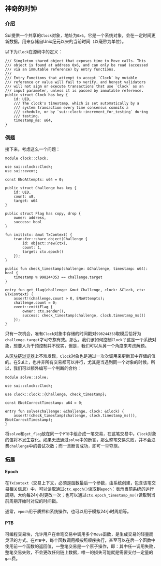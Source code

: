## 神奇的时钟

### 介绍

Sui提供一个共享的`Clock`对象，地址为`0x6`。它是一个系统对象，会在一定时间更新数据，用来存储自Unix纪元以来的当前时间（以毫秒为单位）。

以下为`Clock`在源码中的定义：

```move
/// Singleton shared object that exposes time to Move calls. This
/// object is found at address 0x6, and can only be read (accessed
/// via an immutable reference) by entry functions.
///
/// Entry Functions that attempt to accept `Clock` by mutable
/// reference or value will fail to verify, and honest validators
/// will not sign or execute transactions that use `Clock` as an
/// input parameter, unless it is passed by immutable reference.
public struct Clock has key {
    id: UID,
    /// The clock's timestamp, which is set automatically by a
    /// system transaction every time consensus commits a
    /// schedule, or by `sui::clock::increment_for_testing` during
    /// testing.
    timestamp_ms: u64,
}
```

### 例题

接下来，考虑这么一个问题：

```move
module clock::clock;

use sui::clock::Clock;
use sui::event;

const ENoAttempts: u64 = 0;

public struct Challenge has key {
    id: UID,
    count: u8,
    target: u64
}

public struct Flag has copy, drop {
    owner: address,
    success: bool
}

fun init(ctx: &mut TxContext) {
    transfer::share_object(Challenge {
        id: object::new(ctx),
        count: 1,
        target: ctx.epoch()
    });
}

public fun check_timestamp(challenge: &Challenge, timestamp: u64): bool {
    timestamp % 998244353 == challenge.target
}

entry fun get_flag(challenge: &mut Challenge, clock: &Clock, ctx: &TxContext) {
    assert!(challenge.count > 0, ENoAttempts);
    challenge.count = 0;
    event::emit(Flag {
        owner: ctx.sender(),
        success: check_timestamp(challenge, clock.timestamp_ms())
    });
}
```

只有一次机会，唯有`Clock`对象中存储的时间戳对`998244353`取模后恰好为`challenge.target`才可夺旗有效。那么，我们该如何控制`Clock`？这是一个系统对象，想要人为干预控制并不现实，但是，我们可以从另一个角度来考虑解题。

从[区块链浏览器](https://suivision.xyz/object/0x0000000000000000000000000000000000000000000000000000000000000006)上不难发现，`Clock`对象也是通过一次次调用来更新其中存储的值的。在Sui上，也并非所有交易都可以并行，尤其是当遇到同一个对象的时候。所以，我们可以额外编写一个判断的合约：

```move
module solve::solve;

use sui::clock::Clock;

use clock::clock::{Challenge, check_timestamp};

const ENotCorrectTimestamp: u64 = 0;

entry fun solve(challenge: &Challenge, clock: &Clock) {
    assert!(check_timestamp(challenge, clock.timestamp_ms()), ENotCorrectTimestamp);
}
```

将`solve`和`get_flag`放在同一个`PTB`中组合成一笔交易，在这笔交易中，`Clock`对象的值将不发生变化。如果无法通过`solve`中的断言，那么整笔交易失败，并不会浪费`challenge`中的尝试次数；而一旦断言成功，即可一举夺旗。

### 拓展

#### Epoch

在`TxContext`（交易上下文，必须是函数最后一个参数，由系统创建，包含该笔交易相关信息）中，可以读取通过`ctx.epoch()`读取到`epoch`：表示当前系统的运行周期，大约每24小时更改一次；也可以通过`ctx.epoch_timestamp_ms()`读取到当前周期开始时对应的时间戳。

通常，`epoch`用于质押和系统操作，也可以用于模拟24小时周期等。

#### PTB

可编程交易块，允许用户在单笔交易中调用多个`Move`函数，是生成交易的轻量而灵活的方式。在`PTB`中，每个函数调用都按照顺序执行，甚至可以在后一个函数中使用前一个函数的返回值，一整笔交易是一个原子操作，即：其中任一调用失败，整笔交易失败，不会更改任何链上数据，唯一的损失可能就是需要支付一定量的`gas`费。